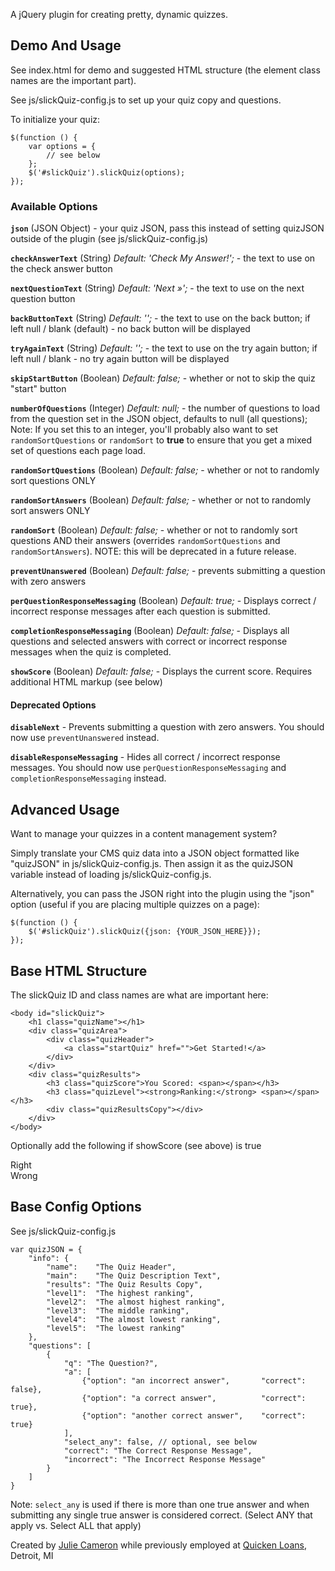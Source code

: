 A jQuery plugin for creating pretty, dynamic quizzes.


## Demo And Usage

See index.html for demo and suggested HTML structure (the element class names are the important part).

See js/slickQuiz-config.js to set up your quiz copy and questions.

To initialize your quiz:

    $(function () {
        var options = {
            // see below
        };
        $('#slickQuiz').slickQuiz(options);
    });


### Available Options

**`json`** (JSON Object) - your quiz JSON, pass this instead of setting quizJSON outside of the plugin (see js/slickQuiz-config.js)

**`checkAnswerText`** (String) *Default: 'Check My Answer!';* - the text to use on the check answer button

**`nextQuestionText`** (String) *Default: 'Next &raquo;';* - the text to use on the next question button

**`backButtonText`** (String) *Default: '';* - the text to use on the back button; if left null / blank (default) - no back button will be displayed

**`tryAgainText`** (String) *Default: '';* - the text to use on the try again button; if left null / blank - no try again button will be displayed

**`skipStartButton`** (Boolean) *Default: false;* - whether or not to skip the quiz "start" button

**`numberOfQuestions`** (Integer) *Default: null;* - the number of questions to load from the question set in the JSON object, defaults to null (all questions); Note: If you set this to an integer, you'll probably also want to set <code>randomSortQuestions</code> or <code>randomSort</code> to **true** to ensure that you get a mixed set of questions each page load.

**`randomSortQuestions`** (Boolean) *Default: false;* - whether or not to randomly sort questions ONLY

**`randomSortAnswers`** (Boolean) *Default: false;* - whether or not to randomly sort answers ONLY

**`randomSort`** (Boolean) *Default: false;* - whether or not to randomly sort questions AND their answers (overrides <code>randomSortQuestions</code> and <code>randomSortAnswers</code>). NOTE: this will be deprecated in a future release.

**`preventUnanswered`** (Boolean) *Default: false;* - prevents submitting a question with zero answers

**`perQuestionResponseMessaging`** (Boolean) *Default: true;* - Displays correct / incorrect response messages after each question is submitted.

**`completionResponseMessaging`** (Boolean) *Default: false;* - Displays all questions and selected answers with correct or incorrect response messages when the quiz is completed. 


**`showScore`** (Boolean) *Default: false;* - Displays the current score.  Requires additional HTML markup (see below)

#### Deprecated Options

**`disableNext`** - Prevents submitting a question with zero answers. You should now use <code>preventUnanswered</code> instead.

**`disableResponseMessaging`** - Hides all correct / incorrect response messages. You should now use <code>perQuestionResponseMessaging</code> and <code>completionResponseMessaging</code> instead.


## Advanced Usage

Want to manage your quizzes in a content management system?

Simply translate your CMS quiz data into a JSON object formatted like "quizJSON" in js/slickQuiz-config.js.
Then assign it as the quizJSON variable instead of loading js/slickQuiz-config.js.

Alternatively, you can pass the JSON right into the plugin using the "json" option (useful if you are placing multiple quizzes on a page):

    $(function () {
        $('#slickQuiz').slickQuiz({json: {YOUR_JSON_HERE}});
    });


## Base HTML Structure

The slickQuiz ID and class names are what are important here:

    <body id="slickQuiz">
        <h1 class="quizName"></h1>
        <div class="quizArea">
            <div class="quizHeader">
                <a class="startQuiz" href="">Get Started!</a>
            </div>
        </div>
        <div class="quizResults">
            <h3 class="quizScore">You Scored: <span></span></h3>
            <h3 class="quizLevel"><strong>Ranking:</strong> <span></span></h3>
            <div class="quizResultsCopy"></div>
        </div>
    </body>

Optionally add the following if showScore (see above) is true
    <div class="quizScore">
        <div><div class="score-label">Right</div><div class="score-value" id="score-correct"></div></div>
        <div><div class="score-label">Wrong</div><div class="score-value" id="score-incorrect"></div></div>
    </div>

## Base Config Options

See js/slickQuiz-config.js

    var quizJSON = {
        "info": {
            "name":    "The Quiz Header",
            "main":    "The Quiz Description Text",
            "results": "The Quiz Results Copy",
            "level1":  "The highest ranking",
            "level2":  "The almost highest ranking",
            "level3":  "The middle ranking",
            "level4":  "The almost lowest ranking",
            "level5":  "The lowest ranking"
        },
        "questions": [
            {
                "q": "The Question?",
                "a": [
                    {"option": "an incorrect answer",       "correct": false},
                    {"option": "a correct answer",          "correct": true},
                    {"option": "another correct answer",    "correct": true}
                ],
                "select_any": false, // optional, see below
                "correct": "The Correct Response Message",
                "incorrect": "The Incorrect Response Message"
            }
        ]
    }

Note: `select_any` is used if there is more than one true answer and when submitting any single true answer is considered correct.  (Select ANY that apply vs. Select ALL that apply)

Created by [Julie Cameron](http://juliecameron.com) while previously employed at [Quicken Loans](http://quickenloans.com), Detroit, MI
